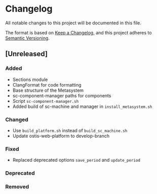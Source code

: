 # Changelog
All notable changes to this project will be documented in this file.

The format is based on [Keep a Changelog](https://keepachangelog.com/en/1.0.0/),
and this project adheres to [Semantic Versioning](https://semver.org/spec/v2.0.0.html).

## [Unreleased]

### Added
- Sections module
- ClangFormat for code formatting
- Base structure of the Metasystem
- sc-component-manager paths for components
- Script `sc-component-manager.sh`
- Added build of sc-machine and manager in `install_metasystem.sh`

### Changed
- Use `build_platform.sh` instead of `build_sc_machine.sh`
- Update ostis-web-platform to develop-branch

### Fixed 
- Replaced deprecated options `save_period` and `update_period`

### Deprecated

### Removed

